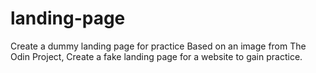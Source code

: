 # landing-page
Create a dummy landing page for practice
Based on an image from The Odin Project, Create a fake landing page for a website to gain practice.